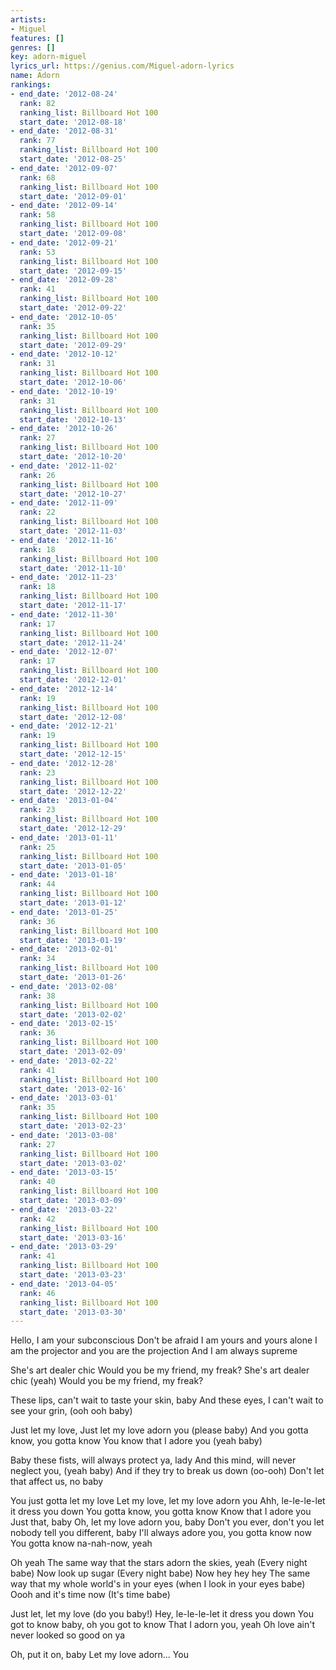 ```yaml
---
artists:
- Miguel
features: []
genres: []
key: adorn-miguel
lyrics_url: https://genius.com/Miguel-adorn-lyrics
name: Adorn
rankings:
- end_date: '2012-08-24'
  rank: 82
  ranking_list: Billboard Hot 100
  start_date: '2012-08-18'
- end_date: '2012-08-31'
  rank: 77
  ranking_list: Billboard Hot 100
  start_date: '2012-08-25'
- end_date: '2012-09-07'
  rank: 68
  ranking_list: Billboard Hot 100
  start_date: '2012-09-01'
- end_date: '2012-09-14'
  rank: 58
  ranking_list: Billboard Hot 100
  start_date: '2012-09-08'
- end_date: '2012-09-21'
  rank: 53
  ranking_list: Billboard Hot 100
  start_date: '2012-09-15'
- end_date: '2012-09-28'
  rank: 41
  ranking_list: Billboard Hot 100
  start_date: '2012-09-22'
- end_date: '2012-10-05'
  rank: 35
  ranking_list: Billboard Hot 100
  start_date: '2012-09-29'
- end_date: '2012-10-12'
  rank: 31
  ranking_list: Billboard Hot 100
  start_date: '2012-10-06'
- end_date: '2012-10-19'
  rank: 31
  ranking_list: Billboard Hot 100
  start_date: '2012-10-13'
- end_date: '2012-10-26'
  rank: 27
  ranking_list: Billboard Hot 100
  start_date: '2012-10-20'
- end_date: '2012-11-02'
  rank: 26
  ranking_list: Billboard Hot 100
  start_date: '2012-10-27'
- end_date: '2012-11-09'
  rank: 22
  ranking_list: Billboard Hot 100
  start_date: '2012-11-03'
- end_date: '2012-11-16'
  rank: 18
  ranking_list: Billboard Hot 100
  start_date: '2012-11-10'
- end_date: '2012-11-23'
  rank: 18
  ranking_list: Billboard Hot 100
  start_date: '2012-11-17'
- end_date: '2012-11-30'
  rank: 17
  ranking_list: Billboard Hot 100
  start_date: '2012-11-24'
- end_date: '2012-12-07'
  rank: 17
  ranking_list: Billboard Hot 100
  start_date: '2012-12-01'
- end_date: '2012-12-14'
  rank: 19
  ranking_list: Billboard Hot 100
  start_date: '2012-12-08'
- end_date: '2012-12-21'
  rank: 19
  ranking_list: Billboard Hot 100
  start_date: '2012-12-15'
- end_date: '2012-12-28'
  rank: 23
  ranking_list: Billboard Hot 100
  start_date: '2012-12-22'
- end_date: '2013-01-04'
  rank: 23
  ranking_list: Billboard Hot 100
  start_date: '2012-12-29'
- end_date: '2013-01-11'
  rank: 25
  ranking_list: Billboard Hot 100
  start_date: '2013-01-05'
- end_date: '2013-01-18'
  rank: 44
  ranking_list: Billboard Hot 100
  start_date: '2013-01-12'
- end_date: '2013-01-25'
  rank: 36
  ranking_list: Billboard Hot 100
  start_date: '2013-01-19'
- end_date: '2013-02-01'
  rank: 34
  ranking_list: Billboard Hot 100
  start_date: '2013-01-26'
- end_date: '2013-02-08'
  rank: 38
  ranking_list: Billboard Hot 100
  start_date: '2013-02-02'
- end_date: '2013-02-15'
  rank: 36
  ranking_list: Billboard Hot 100
  start_date: '2013-02-09'
- end_date: '2013-02-22'
  rank: 41
  ranking_list: Billboard Hot 100
  start_date: '2013-02-16'
- end_date: '2013-03-01'
  rank: 35
  ranking_list: Billboard Hot 100
  start_date: '2013-02-23'
- end_date: '2013-03-08'
  rank: 27
  ranking_list: Billboard Hot 100
  start_date: '2013-03-02'
- end_date: '2013-03-15'
  rank: 40
  ranking_list: Billboard Hot 100
  start_date: '2013-03-09'
- end_date: '2013-03-22'
  rank: 42
  ranking_list: Billboard Hot 100
  start_date: '2013-03-16'
- end_date: '2013-03-29'
  rank: 41
  ranking_list: Billboard Hot 100
  start_date: '2013-03-23'
- end_date: '2013-04-05'
  rank: 46
  ranking_list: Billboard Hot 100
  start_date: '2013-03-30'
---
```

Hello, I am your subconscious
Don't be afraid
I am yours and yours alone
I am the projector and you are the projection
And I am always supreme


She's art dealer chic
Would you be my friend, my freak?
She's art dealer chic (yeah)
Would you be my friend, my freak?


These lips, can't wait to taste your skin, baby
And these eyes, I can't wait to see your grin, (ooh ooh baby)


Just let my love, Just let my love adorn you (please baby)
And you gotta know, you gotta know
You know that I adore you (yeah baby)


Baby these fists, will always protect ya, lady
And this mind, will never neglect you, (yeah baby)
And if they try to break us down (oo-ooh)
Don't let that affect us, no baby


You just gotta let my love
Let my love, let my love adorn you
Ahh, le-le-le-let it dress you down
You gotta know, you gotta know
Know that I adore you
Just that, baby
Oh, let my love adorn you, baby
Don't you ever, don't you let nobody tell you different, baby
I'll always adore you, you gotta know now
You gotta know na-nah-now, yeah


Oh yeah
The same way that the stars adorn the skies, yeah
(Every night babe)
Now look up sugar (Every night babe)
Now hey hey hey
The same way that my whole world's in your eyes (when I look in your eyes babe)
Oooh and it's time now (It's time babe)


Just let, let my love (do you baby!)
Hey, le-le-le-let it dress you down
You got to know baby, oh you got to know
That I adorn you, yeah
Oh love ain't never looked so good on ya


Oh, put it on, baby
Let my love adorn... You
